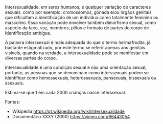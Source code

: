 Intersexualidade, em seres humanos, é qualquer variação de caracteres sexuais, como por exemplo: cromossomos, gônada e/ou órgãos genitais que dificultam a identificação de um indivíduo como totalmente feminino ou masculino. Essa variação pode envolver também dimorfismo sexual, como aspecto da face, voz, membros, pêlos e formato de partes do corpo de identificação ambígua.

A palavra interssexual é mais adequada do que o termo hermafrodita, já bastante estigmatizado, por este termo se referir apenas aos genitais visíveis, quando na verdade, a intersexualidade pode se manifestar em diversas partes do corpo.

Intersexualidade é uma condição sexual e não uma orientação sexual, portanto, as pessoas que se denominam como interssexuais podem se identificar como homossexuais, heterossexuais, pansexuais, bissexuais ou asexuais. 

Estima-se que 1 em cada 2000 crianças nasce interssexual.

Fontes:

* Wikipédia https://pt.wikipedia.org/wiki/Intersexualidade
* Documentário XXXY (2000) https://vimeo.com/66443054